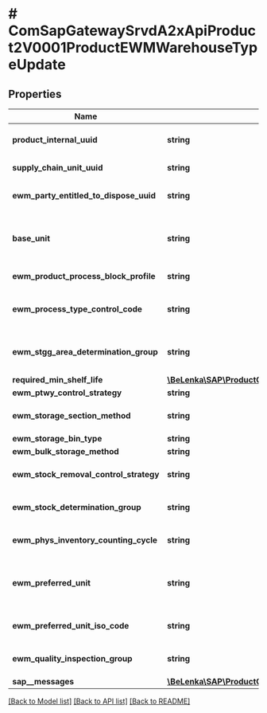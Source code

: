 # # ComSapGatewaySrvdA2xApiProduct2V0001ProductEWMWarehouseTypeUpdate

## Properties

Name | Type | Description | Notes
------------ | ------------- | ------------- | -------------
**product_internal_uuid** | **string** | Internal Number (UID) for Product | [optional]
**supply_chain_unit_uuid** | **string** | Supply Chain Unit GUID | [optional]
**ewm_party_entitled_to_dispose_uuid** | **string** | Party Entitled to Dispose (GUID) | [optional]
**base_unit** | **string** | Base Unit of Measure - No Conversion Routine | [optional]
**ewm_product_process_block_profile** | **string** | Process Block Profile | [optional]
**ewm_process_type_control_code** | **string** | Control Indicator for Process Type Determination | [optional]
**ewm_stgg_area_determination_group** | **string** | Staging Area and Door Determination Group | [optional]
**required_min_shelf_life** | [**\BeLenka\SAP\ProductODV4\Model\MinShelfLife**](MinShelfLife.md) |  | [optional]
**ewm_ptwy_control_strategy** | **string** |  | [optional]
**ewm_storage_section_method** | **string** | Storage Section Indicator | [optional]
**ewm_storage_bin_type** | **string** |  | [optional]
**ewm_bulk_storage_method** | **string** |  | [optional]
**ewm_stock_removal_control_strategy** | **string** | Stock Removal Control | [optional]
**ewm_stock_determination_group** | **string** | Stock Determination Group | [optional]
**ewm_phys_inventory_counting_cycle** | **string** | Cycle Counting Indicator | [optional]
**ewm_preferred_unit** | **string** | Base Unit of Measure - No Conversion Routine | [optional]
**ewm_preferred_unit_iso_code** | **string** | ISO Code for Unit of Measurement | [optional]
**ewm_quality_inspection_group** | **string** | Quality Inspection Group | [optional]
**sap__messages** | [**\BeLenka\SAP\ProductODV4\Model\ComSapGatewaySrvdA2xApiProduct2V0001SAPMessageUpdate[]**](ComSapGatewaySrvdA2xApiProduct2V0001SAPMessageUpdate.md) |  | [optional]

[[Back to Model list]](../../README.md#models) [[Back to API list]](../../README.md#endpoints) [[Back to README]](../../README.md)
